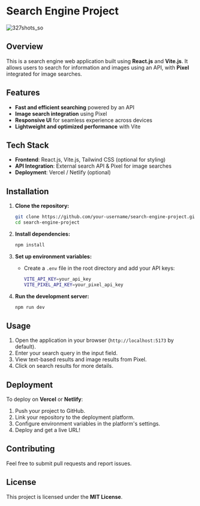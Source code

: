 # Search Engine Project

![327shots_so](https://github.com/user-attachments/assets/cbc65aba-5914-4050-851f-c89f53dde84c)

## Overview
This is a search engine web application built using **React.js** and **Vite.js**. It allows users to search for information and images using an API, with **Pixel** integrated for image searches.

## Features
- **Fast and efficient searching** powered by an API
- **Image search integration** using Pixel
- **Responsive UI** for seamless experience across devices
- **Lightweight and optimized performance** with Vite

## Tech Stack
- **Frontend**: React.js, Vite.js, Tailwind CSS (optional for styling)
- **API Integration**: External search API & Pixel for image searches
- **Deployment**: Vercel / Netlify (optional)

## Installation
1. **Clone the repository:**
   ```sh
   git clone https://github.com/your-username/search-engine-project.git
   cd search-engine-project
   ```

2. **Install dependencies:**
   ```sh
   npm install
   ```

3. **Set up environment variables:**
   - Create a `.env` file in the root directory and add your API keys:
     ```sh
     VITE_API_KEY=your_api_key
     VITE_PIXEL_API_KEY=your_pixel_api_key
     ```

4. **Run the development server:**
   ```sh
   npm run dev
   ```

## Usage
1. Open the application in your browser (`http://localhost:5173` by default).
2. Enter your search query in the input field.
3. View text-based results and image results from Pixel.
4. Click on search results for more details.

## Deployment
To deploy on **Vercel** or **Netlify**:
1. Push your project to GitHub.
2. Link your repository to the deployment platform.
3. Configure environment variables in the platform's settings.
4. Deploy and get a live URL!

## Contributing
Feel free to submit pull requests and report issues.

## License
This project is licensed under the **MIT License**.

